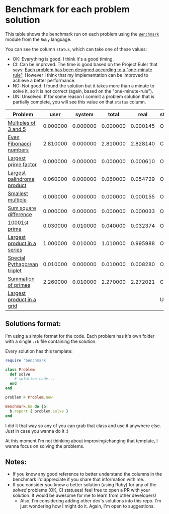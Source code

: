 # Benchmark for each problem solution

This table shows the benchmark run on each problem using the [`Benchmark`](http://ruby-doc.org/stdlib-2.0.0/libdoc/benchmark/rdoc/Benchmark.html) module from the `Ruby` language.

You can see the column `status`, which can take one of these values:
* OK: Everything is good. I think it's a good timing.
* CI: Can be improved. The time is good based on the Project Euler that says: [Each problem has been designed according to a "one-minute rule"](https://projecteuler.net/about). However I think that my implementation can be improved to achieve a better performance. 
* NO: Not good. I found the solution but it takes more than a minute to solve it, so it is not correct (again, based on the "one-minute-rule").
* UN: Unsolved. If for some reason I commit a problem solution that is partially complete, you will see this value on that `status` column.

| Problem | user | system | total | real | status
|---|---|---|---|---|---|
| [Multiples of 3 and 5](problem-1/problem_1.rb) | 0.000000 | 0.000000 | 0.000000 | 0.000145 | OK
| [Even Fibonacci numbers](problem-2/problem_2.rb) | 2.810000 | 0.000000 | 2.810000 | 2.828140 | CI
| [Largest prime factor](problem-3/problem_3.rb) | 0.000000 | 0.000000 | 0.000000 | 0.000610 | OK
| [Largest palindrome product](problem-4/problem_4.rb) | 0.060000 | 0.000000 | 0.060000 | 0.054729 | OK
| [Smallest multiple](problem-5/problem_5.rb) | 0.000000 | 0.000000 | 0.000000 | 0.000155 | OK
| [Sum square difference](problem-6/problem_6.rb) | 0.000000 | 0.000000 | 0.000000 | 0.000033 | OK
| [10001st prime](problem-7/problem_7.rb) | 0.030000 | 0.010000 | 0.040000 | 0.032374 | OK 
| [Largest product in a series](problem-8/problem_8.rb) | 1.000000 | 0.010000 | 1.010000 | 0.995988 | OK
| [Special Pythagorean triplet](problem-9/problem_9.rb) | 0.010000 | 0.000000 | 0.010000 | 0.008280 | OK
| [Summation of primes](problem-10/problem_10.rb) | 2.260000 | 0.010000 | 2.270000 | 2.272021 | CI
| [Largest product in a grid](problem-11/problem_11.rb) |  |  |  |  | UN
## Solutions format:

I'm using a simple format for the code. Each problem has it's own folder with a single `.rb` file containing the solution.

Every solution has this template:

```ruby
require 'benchmark'

class Problem
  def solve
    # solution code...
  end
end

problem = Problem.new

Benchmark.bm do |b|
  b.report { problem.solve }
end
```
I did it that way so any of you can grab that class and use it anywhere else. Just in case you wanna do it :)

At this moment I'm not thinking about improving/changing that template, I wanna focus on solving the problems.
## Notes:
* If you know any good reference to better understand the columns in the benchmark I'd appreciate if you share that information with me.
* If you consider you know a better solution (using Ruby) for any of the _solved_ problems (OK, CI statuses) feel free to open a PR with your solution. It would be awesome for me to learn from other developers! 
    * Also, I'm considering adding other dev's solutions into this repo. I'm just wondering how I might do it. Again, I'm open to suggestions.   